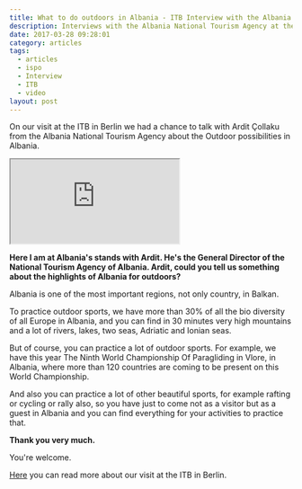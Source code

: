 ```yaml
---
title: What to do outdoors in Albania - ITB Interview with the Albania National Tourism Agency
description: Interviews with the Albania National Tourism Agency at the ITB
date: 2017-03-28 09:28:01
category: articles
tags:
  - articles
  - ispo
  - Interview
  - ITB
  - video
layout: post
---
```

On our visit at the ITB in Berlin we had a chance to talk with Ardit Çollaku from the Albania National Tourism Agency about the Outdoor possibilities in Albania.

<div class="embed-responsive embed-responsive-16by9">
  <iframe class="embed-responsive-item" src="https://www.youtube.com/embed/FLZG51BRXcc"></iframe>
</div>



<!--more-->

**Here I am at Albania's stands with Ardit. He's the General Director of the National Tourism Agency of Albania. Ardit, could you tell us something about the highlights of Albania for outdoors?**

Albania is one of the most important regions, not only country, in Balkan.

To practice outdoor sports, we have more than 30% of all the bio diversity of all Europe in Albania, and you can find in 30 minutes very high mountains and a lot of rivers, lakes, two seas, Adriatic and Ionian seas.

But of course, you can practice a lot of outdoor sports. For example, we have this year The Ninth World Championship Of Paragliding in Vlore, in Albania, where more than 120 countries are coming to be present on this World Championship.

And also you can practice a lot of other beautiful sports, for example rafting or cycling or rally also, so you have just to come not as a visitor but as a guest in Albania and you can find everything for your activities to practice that.

**Thank you very much.**

You're welcome.

<a href="http://www.hikeventures.com/ITB-2017/">Here</a> you can read more about our visit at the ITB in Berlin.
